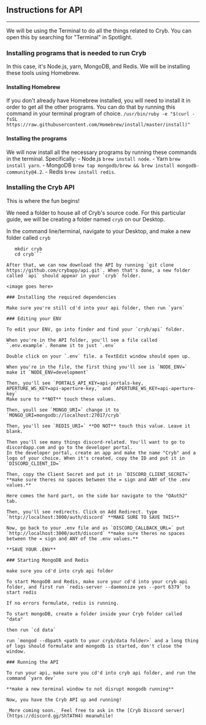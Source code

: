 ## Instructions for API
-------------------------------------------------------------------------------------
We will be using the Terminal to do all the things related to Cryb. You can open this by searching for "Terminal" in Spotlight.

### Installing programs that is needed to run Cryb

In this case, it's Node.js, yarn, MongoDB, and Redis. We will be installing these tools using Homebrew.

#### Installing Homebrew

If you don't already have Homebrew installed, you will need to install it in order to get all the other programs. You can do that by running this command in your terminal program of choice.
```/usr/bin/ruby -e "$(curl -fsSL https://raw.githubusercontent.com/Homebrew/install/master/install)"```
 
#### Installing the programs
 
We will now install all the necessary programs by running these commands in the terminal. Specifically:
     - Node.js `brew install node`.
     - Yarn `brew install yarn`.
     - MongoDB `brew tap mongodb/brew && brew install mongodb-community@4.2`.
     - Redis `brew install redis`.
 
### Installing the Cryb API

This is where the fun begins! 
 
We need a folder to house all of Cryb's source code. For this particular guide, we will be creating a folder named `cryb` on our Desktop.
 
In the command line/terminal, navigate to your Desktop, and make a new folder called `cryb`
```cd ~/Desktop
   mkdir cryb
   cd cryb```

After that, we can now download the API by running `git clone https://github.com/crybapp/api.git`. When that's done, a new folder called `api` should appear in your `cryb` folder.

<image goes here>

### Installing the required dependencies

Make sure you're still cd'd into your api folder, then run `yarn`

### Editing your ENV

To edit your ENV, go into finder and find your `cryb/api` folder.

When you're in the API folder, you'll see a file called `.env.example`. Rename it to just `.env`

Double click on your `.env` file. a TextEdit window should open up.

When you're in the file, the first thing you'll see is `NODE_ENV=` make it `NODE_ENV=development`

Then, you'll see `PORTALS_API_KEY=api-portals-key, APERTURE_WS_KEY=api-aperture-key,` and `APERTURE_WS_KEY=api-aperture-key` 
Make sure to **NOT** touch these values. 

Then, youll see `MONGO_URI=` change it to `MONGO_URI=mongodb://localhost:27017/cryb`

Then, you'll see `REDIS_URI=` **DO NOT** touch this value. Leave it blank.

Then you'll see many things discord-related. You'll want to go to discordapp.com and go to the developer portal.
In the developer portal, create an app and make the name "Cryb" and a logo of your choice. When it's created, copy the ID and put it in `DISCORD_CLIENT_ID=` 

Then, copy the Client Secret and put it in `DISCORD_CLIENT_SECRET=` **make sure theres no spaces between the = sign and ANY of the .env values.**

Here comes the hard part, on the side bar navigate to the "OAuth2" tab.

Then, you'll see redirects. Click on Add Redirect. type `http://localhost:3000/auth/discord` **MAKE SURE TO SAVE THIS**

Now, go back to your .env file and as `DISCORD_CALLBACK_URL=` put `http://localhost:3000/auth/discord` **make sure theres no spaces between the = sign and ANY of the .env values.**

**SAVE YOUR .ENV**

### Starting MongoDB and Redis

make sure you cd'd into cryb api folder

To start MongoDB and Redis, make sure your cd'd into your cryb api folder, and first run `redis-server --daemonize yes --port 6379` to start redis

If no errors formulate, redis is running.

To start mongoDB, create a folder inside your Cryb folder called "data"

then run `cd data`

run `mongod --dbpath <path to your cryb/data folder>` and a long thing of logs should formulate and mongodb is started, don't close the window.

### Running the API

To run your api, make sure you cd'd into cryb api folder, and run the command `yarn dev`

**make a new terminal window to not disrupt mongodb running**

Now, you have the Cryb API up and running!

_More coming soon._ Feel free to ask in the [Cryb Discord server](https://discord.gg/ShTATH4) meanwhile!
